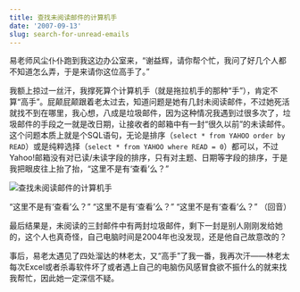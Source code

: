 ```yaml
---
title: 查找未阅读邮件的计算机手
date: '2007-09-13'
slug: search-for-unread-emails
---
```


易老师风尘仆仆跑到我这边办公室来，“谢益辉，请你帮个忙，我问了好几个人都不知道怎么弄，于是来请你这位高手了。”

我额上掠过一丝汗，我撑死算个计算机手（就是拖拉机手的那种“手”），肯定不算“高手”。屁颠屁颠跟着老太过去，知道问题是她有几封未阅读邮件，不过她死活就找不到在哪里，我心想，八成是垃圾邮件，因为这种情况我遇到过很多次了，垃圾邮件的手段之一就是改日期，让接收者的邮箱中有一封“很久以前”的未读邮件。这个问题本质上就是个SQL语句，无论是排序（`select * from YAHOO order by READ`）或是纯粹选择（`select * from YAHOO where READ = 0`）都可以，不过Yahoo!邮箱没有对已读/未读字段的排序，只有对主题、日期等字段的排序，于是我把眼皮往上抬了抬，“这里不是有‘查看’么？”

![查找未阅读邮件的计算机手](https://db.yihui.name/imgur/41ex6.png)

“这里不是有‘查看’么？” “这里不是有‘查看’么？” “这里不是有‘查看’么？” （回音）

最后结果是，未阅读的三封邮件中有两封垃圾邮件，剩下一封是别人刚刚发给她的，这个人也真奇怪，自己电脑时间是2004年也没发现，还是他自己故意改的？

事后，易老太遇见了四处溜达的林老太，又“高手”了我一番，我再次汗——林老太每次Excel或者杀毒软件坏了或者遇上自己的电脑伤风感冒食欲不振什么的就来找我帮忙，因此她一定深信不疑。

